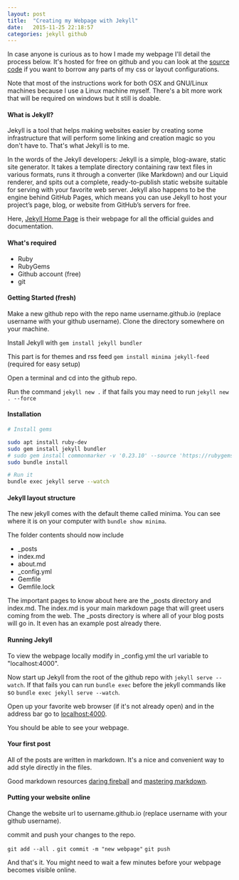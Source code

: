 ```yaml
---
layout: post
title:  "Creating my Webpage with Jekyll"
date:   2015-11-25 22:18:57
categories: jekyll github
---
```


In case anyone is curious as to how I made my webpage I'll detail the process below.  It's hosted for free on github and you can look at the [source code](https://github.com/xksteven/xksteven.github.io) if you want to borrow any parts of my css or layout configurations.

Note that most of the instructions work for both OSX and GNU/Linux machines because I use a Linux machine myself.  There's a bit more work that will be required on windows but it still is doable.

#### What is Jekyll?

Jekyll is a tool that helps making websites easier by creating some infrastructure that will perform some linking and creation magic so you don't have to.  That's what Jekyll is to me.

In the words of the Jekyll developers:
Jekyll is a simple, blog-aware, static site generator. It takes a template directory containing raw text files in various formats, runs it through a converter (like Markdown) and our Liquid renderer, and spits out a complete, ready-to-publish static website suitable for serving with your favorite web server. Jekyll also happens to be the engine behind GitHub Pages, which means you can use Jekyll to host your project’s page, blog, or website from GitHub’s servers for free.

Here, [Jekyll Home Page](https://jekyllrb.com/docs/home/) is their webpage for all the official guides and documentation.

#### What's required

* Ruby
* RubyGems
* Github account (free)
* git

#### Getting Started (fresh)

Make a new github repo with the repo name username.github.io (replace username with your github username).  Clone the directory somewhere on your machine.  

Install Jekyll with `gem install jekyll bundler`

This part is for themes and rss feed `gem install minima jekyll-feed` (required for easy setup)

Open a terminal and cd into the github repo.

Run the command `jekyll new .` if that fails you may need to run `jekyll new . --force`

#### Installation

```bash
# Install gems

sudo apt install ruby-dev
sudo gem install jekyll bundler
# sudo gem install commonmarker -v '0.23.10' --source 'https://rubygems.org/'  # Unsure if this is needed
sudo bundle install

# Run it
bundle exec jekyll serve --watch
```

#### Jekyll layout structure

The new jekyll comes with the default theme called minima.  You can see where it is on your computer with `bundle show minima`.

The folder contents should now include

* \_posts
* index.md
* about.md
* \_config.yml
* Gemfile
* Gemfile.lock

The important pages to know about here are the \_posts directory and index.md.  The index.md is your main markdown page that will greet users coming from the web.  The \_posts directory is where all of your blog posts will go in.  It even has an example post already there.

#### Running Jekyll

To view the webpage locally modify in \_config.yml the url variable to "localhost:4000".

Now start up Jekyll from the root of the github repo with `jekyll serve --watch`. If that fails you can run `bundle exec` before the jekyll commands
like so `bundle exec jekyll serve --watch`.

Open up your favorite web browser (if it's not already open) and in the address bar go to [localhost:4000](http://localhost:4000).

You should be able to see your webpage.

#### Your first post

All of the posts are written in markdown.  It's a nice and convenient way to add style directly in the files.

Good markdown resources [daring fireball](https://daringfireball.net/projects/markdown/syntax) and [mastering markdown](https://guides.github.com/features/mastering-markdown/).

#### Putting your website online

Change the website url to username.github.io (replace username with your github username).

commit and push your changes to the repo.

`git add --all .`
`git commit -m "new webpage"`
`git push`

And that's it.  You might need to wait a few minutes before your webpage becomes visible online.
